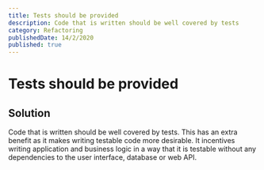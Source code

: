 ```yaml
---
title: Tests should be provided
description: Code that is written should be well covered by tests
category: Refactoring
publishedDate: 14/2/2020
published: true
---
```


# Tests should be provided

## Solution

Code that is written should be well covered by tests. This has an extra benefit as it makes writing testable code more desirable. It incentives writing application and business logic in a way that it is testable without any dependencies to the user interface, database or web API.
